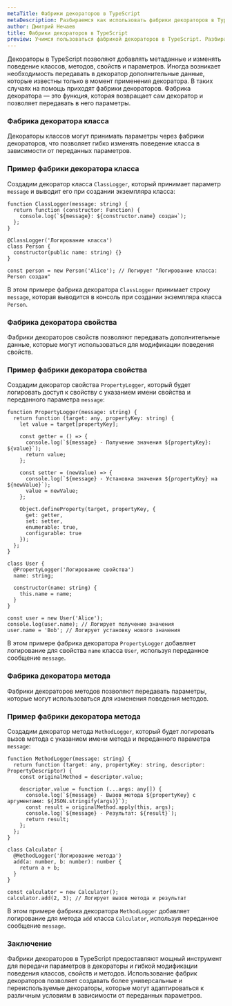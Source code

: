 ```yaml
---
metaTitle: Фабрики декораторов в TypeScript
metaDescription: Разбираемся как использовать фабрики декораторов в TypeScript
author: Дмитрий Нечаев
title: Фабрики декораторов в TypeScript
preview: Учимся пользоваться фабрикой декораторов в TypeScript. Разбираем примеры использования
---
```


Декораторы в TypeScript позволяют добавлять метаданные и изменять поведение классов, методов, свойств и параметров. Иногда возникает необходимость передавать в декоратор дополнительные данные, которые известны только в момент применения декоратора. В таких случаях на помощь приходят фабрики декораторов. Фабрика декоратора — это функция, которая возвращает сам декоратор и позволяет передавать в него параметры.

### Фабрика декоратора класса

Декораторы классов могут принимать параметры через фабрики декораторов, что позволяет гибко изменять поведение класса в зависимости от переданных параметров.

### Пример фабрики декоратора класса

Создадим декоратор класса `ClassLogger`, который принимает параметр `message` и выводит его при создании экземпляра класса:

```tsx
function ClassLogger(message: string) {
  return function (constructor: Function) {
    console.log(`${message}: ${constructor.name} создан`);
  };
}

@ClassLogger('Логирование класса')
class Person {
  constructor(public name: string) {}
}

const person = new Person('Alice'); // Логирует "Логирование класса: Person создан"

```

В этом примере фабрика декоратора `ClassLogger` принимает строку `message`, которая выводится в консоль при создании экземпляра класса `Person`.

### Фабрика декоратора свойства

Фабрики декораторов свойств позволяют передавать дополнительные данные, которые могут использоваться для модификации поведения свойств.

### Пример фабрики декоратора свойства

Создадим декоратор свойства `PropertyLogger`, который будет логировать доступ к свойству с указанием имени свойства и переданного параметра `message`:

```tsx
function PropertyLogger(message: string) {
  return function (target: any, propertyKey: string) {
    let value = target[propertyKey];

    const getter = () => {
      console.log(`${message} - Получение значения ${propertyKey}: ${value}`);
      return value;
    };

    const setter = (newValue) => {
      console.log(`${message} - Установка значения ${propertyKey} на ${newValue}`);
      value = newValue;
    };

    Object.defineProperty(target, propertyKey, {
      get: getter,
      set: setter,
      enumerable: true,
      configurable: true
    });
  };
}

class User {
  @PropertyLogger('Логирование свойства')
  name: string;

  constructor(name: string) {
    this.name = name;
  }
}

const user = new User('Alice');
console.log(user.name); // Логирует получение значения
user.name = 'Bob'; // Логирует установку нового значения

```

В этом примере фабрика декоратора `PropertyLogger` добавляет логирование для свойства `name` класса `User`, используя переданное сообщение `message`.

### Фабрика декоратора метода

Фабрики декораторов методов позволяют передавать параметры, которые могут использоваться для изменения поведения методов.

### Пример фабрики декоратора метода

Создадим декоратор метода `MethodLogger`, который будет логировать вызов метода с указанием имени метода и переданного параметра `message`:

```tsx
function MethodLogger(message: string) {
  return function (target: any, propertyKey: string, descriptor: PropertyDescriptor) {
    const originalMethod = descriptor.value;

    descriptor.value = function (...args: any[]) {
      console.log(`${message} - Вызов метода ${propertyKey} с аргументами: ${JSON.stringify(args)}`);
      const result = originalMethod.apply(this, args);
      console.log(`${message} - Результат: ${result}`);
      return result;
    };
  };
}

class Calculator {
  @MethodLogger('Логирование метода')
  add(a: number, b: number): number {
    return a + b;
  }
}

const calculator = new Calculator();
calculator.add(2, 3); // Логирует вызов метода и результат

```

В этом примере фабрика декоратора `MethodLogger` добавляет логирование для метода `add` класса `Calculator`, используя переданное сообщение `message`.

### Заключение

Фабрики декораторов в TypeScript предоставляют мощный инструмент для передачи параметров в декораторы и гибкой модификации поведения классов, свойств и методов. Использование фабрик декораторов позволяет создавать более универсальные и переиспользуемые декораторы, которые могут адаптироваться к различным условиям в зависимости от переданных параметров.